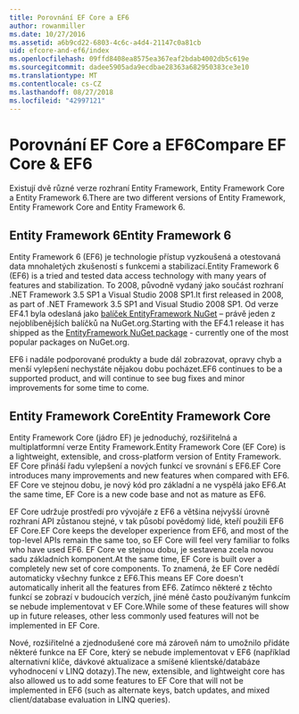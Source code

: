```yaml
---
title: Porovnání EF Core a EF6
author: rowanmiller
ms.date: 10/27/2016
ms.assetid: a6b9cd22-6803-4c6c-a4d4-21147c0a81cb
uid: efcore-and-ef6/index
ms.openlocfilehash: 09ffd8408ea8575ea367eaf2bdab4002db5c619e
ms.sourcegitcommit: dadee5905ada9ecdbae28363a682950383ce3e10
ms.translationtype: MT
ms.contentlocale: cs-CZ
ms.lasthandoff: 08/27/2018
ms.locfileid: "42997121"
---
```

# <a name="compare-ef-core--ef6"></a><span data-ttu-id="4c59b-102">Porovnání EF Core a EF6</span><span class="sxs-lookup"><span data-stu-id="4c59b-102">Compare EF Core & EF6</span></span>

<span data-ttu-id="4c59b-103">Existují dvě různé verze rozhraní Entity Framework, Entity Framework Core a Entity Framework 6.</span><span class="sxs-lookup"><span data-stu-id="4c59b-103">There are two different versions of Entity Framework, Entity Framework Core and Entity Framework 6.</span></span>

## <a name="entity-framework-6"></a><span data-ttu-id="4c59b-104">Entity Framework 6</span><span class="sxs-lookup"><span data-stu-id="4c59b-104">Entity Framework 6</span></span>

<span data-ttu-id="4c59b-105">Entity Framework 6 (EF6) je technologie přístup vyzkoušená a otestovaná data mnohaletých zkušeností s funkcemi a stabilizací.</span><span class="sxs-lookup"><span data-stu-id="4c59b-105">Entity Framework 6 (EF6) is a tried and tested data access technology with many years of features and stabilization.</span></span> <span data-ttu-id="4c59b-106">To 2008, původně vydaný jako součást rozhraní .NET Framework 3.5 SP1 a Visual Studio 2008 SP1.</span><span class="sxs-lookup"><span data-stu-id="4c59b-106">It first released in 2008, as part of .NET Framework 3.5 SP1 and Visual Studio 2008 SP1.</span></span> <span data-ttu-id="4c59b-107">Od verze EF4.1 byla odeslaná jako [balíček EntityFramework NuGet](https://www.nuget.org/packages/EntityFramework/) – právě jeden z nejoblíbenějších balíčků na NuGet.org.</span><span class="sxs-lookup"><span data-stu-id="4c59b-107">Starting with the EF4.1 release it has shipped as the [EntityFramework NuGet package](https://www.nuget.org/packages/EntityFramework/) - currently one of the most popular packages on NuGet.org.</span></span>

<span data-ttu-id="4c59b-108">EF6 i nadále podporované produkty a bude dál zobrazovat, opravy chyb a menší vylepšení nechystáte nějakou dobu pocházet.</span><span class="sxs-lookup"><span data-stu-id="4c59b-108">EF6 continues to be a supported product, and will continue to see bug fixes and minor improvements for some time to come.</span></span>

## <a name="entity-framework-core"></a><span data-ttu-id="4c59b-109">Entity Framework Core</span><span class="sxs-lookup"><span data-stu-id="4c59b-109">Entity Framework Core</span></span>

<span data-ttu-id="4c59b-110">Entity Framework Core (jádro EF) je jednoduchý, rozšiřitelná a multiplatformní verze Entity Framework.</span><span class="sxs-lookup"><span data-stu-id="4c59b-110">Entity Framework Core (EF Core) is a lightweight, extensible, and cross-platform version of Entity Framework.</span></span> <span data-ttu-id="4c59b-111">EF Core přináší řadu vylepšení a nových funkcí ve srovnání s EF6.</span><span class="sxs-lookup"><span data-stu-id="4c59b-111">EF Core introduces many improvements and new features when compared with EF6.</span></span> <span data-ttu-id="4c59b-112">EF Core ve stejnou dobu, je nový kód pro základní a ne vyspělá jako EF6.</span><span class="sxs-lookup"><span data-stu-id="4c59b-112">At the same time, EF Core is a new code base and not as mature as EF6.</span></span>

<span data-ttu-id="4c59b-113">EF Core udržuje prostředí pro vývojáře z EF6 a většina nejvyšší úrovně rozhraní API zůstanou stejné, v tak působí povědomý lidé, kteří použili EF6 EF Core.</span><span class="sxs-lookup"><span data-stu-id="4c59b-113">EF Core keeps the developer experience from EF6, and most of the top-level APIs remain the same too, so EF Core will feel very familiar to folks who have used EF6.</span></span> <span data-ttu-id="4c59b-114">EF Core ve stejnou dobu, je sestavena zcela novou sadu základních komponent.</span><span class="sxs-lookup"><span data-stu-id="4c59b-114">At the same time, EF Core is built over a completely new set of core components.</span></span> <span data-ttu-id="4c59b-115">To znamená, že EF Core nedědí automaticky všechny funkce z EF6.</span><span class="sxs-lookup"><span data-stu-id="4c59b-115">This means EF Core doesn't automatically inherit all the features from EF6.</span></span> <span data-ttu-id="4c59b-116">Zatímco některé z těchto funkcí se zobrazí v budoucích verzích, jiné méně často používaným funkcím se nebude implementovat v EF Core.</span><span class="sxs-lookup"><span data-stu-id="4c59b-116">While some of these features will show up in future releases, other less commonly used features will not be implemented in EF Core.</span></span>

<span data-ttu-id="4c59b-117">Nové, rozšiřitelné a zjednodušené core má zároveň nám to umožnilo přidáte některé funkce na EF Core, který se nebude implementovat v EF6 (například alternativní klíče, dávkové aktualizace a smíšené klientské/databáze vyhodnocení v LINQ dotazy).</span><span class="sxs-lookup"><span data-stu-id="4c59b-117">The new, extensible, and lightweight core has also allowed us to add some features to EF Core that will not be implemented in EF6 (such as alternate keys, batch updates, and mixed client/database evaluation in LINQ queries).</span></span>
